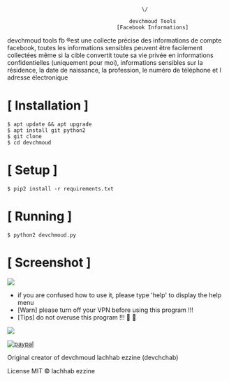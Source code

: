 ```

                                           \/    
                                       
                                       devchmoud Tools
                                   [Facebook Informations]
```
devchmoud tools fb ®️est une collecte précise des informations de compte facebook, toutes les informations sensibles peuvent être facilement collectées même si la cible convertit toute sa vie privée en informations confidentielles (uniquement pour moi), informations sensibles sur la résidence, la date de naissance, la profession, le numéro de téléphone et  l adresse électronique



# [ Installation ]
```
$ apt update && apt upgrade
$ apt install git python2
$ git clone 
$ cd devchmoud
```

# [ Setup ]
```
$ pip2 install -r requirements.txt
```
# [ Running ]
```
$ python2 devchmoud.py
```
# [ Screenshot ]
<img src="https://i.ibb.co/0FGHHCZ/Capture-d-e-cran-2019-02-14-a-09-27-30.png"/>


* if you are confused how to use it, please type 'help' to display the help menu
* [Warn] please turn off your VPN before using this program !!!
* [Tips] do not overuse this program !!!
👮 👮

![](https://image.ibb.co/i4ES3U/bc.png)

[![paypal](https://www.paypalobjects.com/en_US/i/btn/btn_donateCC_LG.gif)](lachhabezzine)


Original creator of devchmoud
lachhab ezzine (devchchab)

License
MIT © lachhab ezzine
